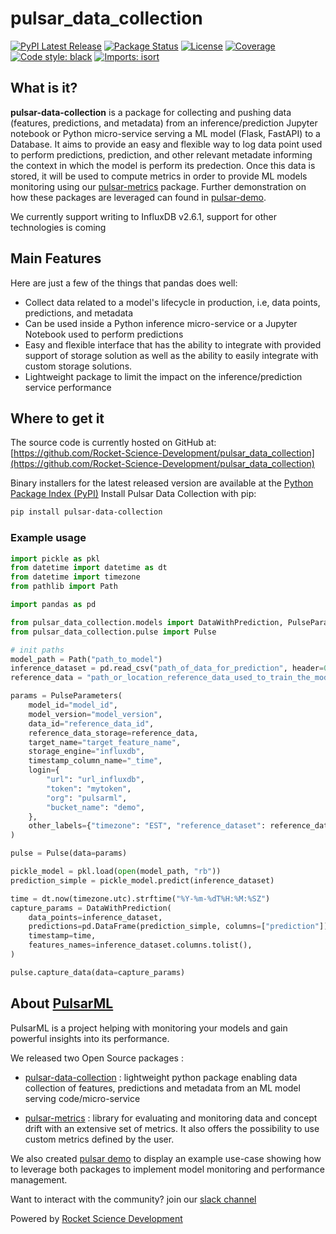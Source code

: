 # pulsar_data_collection

[![PyPI Latest Release](https://img.shields.io/pypi/v/pulsar-data-collection.svg)](https://pypi.org/project/pulsar-data-collection/)
[![Package Status](https://img.shields.io/pypi/status/pulsar-data-collection.svg)](https://pypi.org/project/pulsar-data-collection/)
[![License](https://img.shields.io/pypi/l/pulsar-data-collection.svg)](https://github.com/Rocket-Science-Development/pulsar_data_collection/blob/main/LICENSE)
[![Coverage](https://codecov.io/github/pandas-dev/pandas/coverage.svg?branch=main)](https://codecov.io/gh/pandas-dev/pandas)
[![Code style: black](https://img.shields.io/badge/code%20style-black-000000.svg)](https://github.com/psf/black)
[![Imports: isort](https://img.shields.io/badge/%20imports-isort-%231674b1?style=flat&labelColor=ef8336)](https://pycqa.github.io/isort/)

## What is it?

**pulsar-data-collection** is a package for collecting and pushing data (features, predictions, and metadata) from an inference/prediction Jupyter notebook or Python micro-service serving a ML model (Flask, FastAPI) to a Database. It aims to provide an easy and flexible way to log data point used to perform predictions, prediction, and other relevant metadate informing the context in which the model is perform its predection. Once this data is stored, it will be used to compute metrics in order to provide ML models monitoring using our [pulsar-metrics](https://github.com/Rocket-Science-Development/pulsar_metrics) package. Further demonstration on how these packages are leveraged can found in [pulsar-demo](https://github.com/Rocket-Science-Development/pulsar_demo).

We currently support writing to InfluxDB v2.6.1, support for other technologies is coming

## Main Features

Here are just a few of the things that pandas does well:

- Collect data related to a model's lifecycle in production, i.e, data points, predictions, and metadata
- Can be used inside a Python inference micro-service or a Jupyter Notebook used to perform predictions
- Easy and flexible interface that has the ability to integrate with provided support of storage solution as well as the ability to easily integrate with custom storage solutions.
- Lightweight package to limit the impact on the inference/prediction service performance

## Where to get it

The source code is currently hosted on GitHub at: [https://github.com/Rocket-Science-Development/pulsar_data_collection](https://github.com/Rocket-Science-Development/pulsar_data_collection)

Binary installers for the latest released version are available at the [Python Package Index (PyPI)](https://pypi.org/project/pulsar-data-collection/)
Install Pulsar Data Collection with pip:

```sh
pip install pulsar-data-collection
```

### Example usage

```python
import pickle as pkl
from datetime import datetime as dt
from datetime import timezone
from pathlib import Path

import pandas as pd

from pulsar_data_collection.models import DataWithPrediction, PulseParameters
from pulsar_data_collection.pulse import Pulse

# init paths
model_path = Path("path_to_model")
inference_dataset = pd.read_csv("path_of_data_for_prediction", header=0)
reference_data = "path_or_location_reference_data_used_to_train_the_model"

params = PulseParameters(
    model_id="model_id",
    model_version="model_version",
    data_id="reference_data_id",
    reference_data_storage=reference_data,
    target_name="target_feature_name",
    storage_engine="influxdb",
    timestamp_column_name="_time",
    login={
        "url": "url_influxdb",
        "token": "mytoken",
        "org": "pulsarml",
        "bucket_name": "demo",
    },
    other_labels={"timezone": "EST", "reference_dataset": reference_data},
)

pulse = Pulse(data=params)

pickle_model = pkl.load(open(model_path, "rb"))
prediction_simple = pickle_model.predict(inference_dataset)

time = dt.now(timezone.utc).strftime("%Y-%m-%dT%H:%M:%SZ")
capture_params = DataWithPrediction(
    data_points=inference_dataset,
    predictions=pd.DataFrame(prediction_simple, columns=["prediction"]),
    timestamp=time,
    features_names=inference_dataset.columns.tolist(),
)

pulse.capture_data(data=capture_params)
```

## About [PulsarML](https://pulsar.ml/)

PulsarML is a project helping with monitoring your models and gain powerful insights into its performance.

We released two Open Source packages :

- [pulsar-data-collection](https://github.com/Rocket-Science-Development/pulsar_data_collection) :  lightweight python package enabling data collection of features, predictions and metadata from an ML model serving code/micro-service

- [pulsar-metrics](https://github.com/Rocket-Science-Development/pulsar_metrics) : library for evaluating and monitoring data and concept drift with an extensive set of metrics. It also offers the possibility to use custom metrics defined by the user.

We also created [pulsar demo](https://github.com/Rocket-Science-Development/pulsar_demo) to display an example use-case showing how to leverage both packages to implement model monitoring and performance management.

Want to interact with the community? join our [slack channel](https://pulsarml.slack.com)

Powered by [Rocket Science Development](https://rocketscience.one/)


